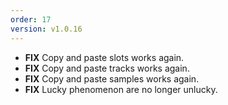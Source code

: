 ```yaml
---
order: 17
version: v1.0.16
---
```

- **FIX** Copy and paste slots works again.
- **FIX** Copy and paste tracks works again.
- **FIX** Copy and paste samples works again.
- **FIX** Lucky phenomenon are no longer unlucky.